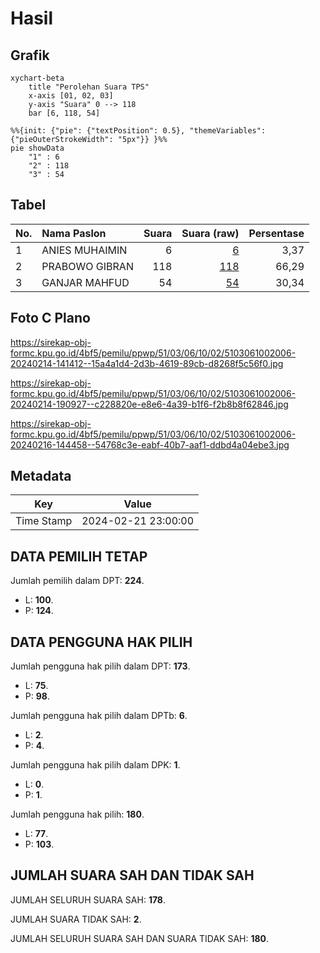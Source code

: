 # Hasil

## Grafik

```mermaid
xychart-beta
    title "Perolehan Suara TPS"
    x-axis [01, 02, 03]
    y-axis "Suara" 0 --> 118
    bar [6, 118, 54]
```

```mermaid
%%{init: {"pie": {"textPosition": 0.5}, "themeVariables": {"pieOuterStrokeWidth": "5px"}} }%%
pie showData
    "1" : 6
    "2" : 118
    "3" : 54
```

## Tabel

| No. | Nama Paslon    | Suara | Suara (raw) | Persentase |
|:--- |:-------------- | -----:| -----------:| ----------:|
| 1   | ANIES MUHAIMIN | 6     | [6][p-1]    | 3,37       |
| 2   | PRABOWO GIBRAN | 118   | [118][p-2]  | 66,29      |
| 3   | GANJAR MAHFUD  | 54    | [54][p-3]   | 30,34      |


[p-1]: https://github.com/gigit-pemilu/pemilu-2024-51-bali/blob/main/pilpres/hitung-suara/sub/51-bali/sub/03-badung/sub/06-kuta-utara/sub/1002-kerobokan/sub/006-tps/sub/paslon-1.txt
[p-2]: https://github.com/gigit-pemilu/pemilu-2024-51-bali/blob/main/pilpres/hitung-suara/sub/51-bali/sub/03-badung/sub/06-kuta-utara/sub/1002-kerobokan/sub/006-tps/sub/paslon-2.txt
[p-3]: https://github.com/gigit-pemilu/pemilu-2024-51-bali/blob/main/pilpres/hitung-suara/sub/51-bali/sub/03-badung/sub/06-kuta-utara/sub/1002-kerobokan/sub/006-tps/sub/paslon-3.txt

## Foto C Plano

https://sirekap-obj-formc.kpu.go.id/4bf5/pemilu/ppwp/51/03/06/10/02/5103061002006-20240214-141412--15a4a1d4-2d3b-4619-89cb-d8268f5c56f0.jpg

https://sirekap-obj-formc.kpu.go.id/4bf5/pemilu/ppwp/51/03/06/10/02/5103061002006-20240214-190927--c228820e-e8e6-4a39-b1f6-f2b8b8f62846.jpg

https://sirekap-obj-formc.kpu.go.id/4bf5/pemilu/ppwp/51/03/06/10/02/5103061002006-20240216-144458--54768c3e-eabf-40b7-aaf1-ddbd4a04ebe3.jpg


## Metadata

| Key        | Value               |
| ---------- | ------------------- |
| Time Stamp | 2024-02-21 23:00:00 |


## DATA PEMILIH TETAP

Jumlah pemilih dalam DPT: **224**.
 * L: **100**.
 * P: **124**.

## DATA PENGGUNA HAK PILIH

Jumlah pengguna hak pilih dalam DPT: **173**.
 * L: **75**.
 * P: **98**.

Jumlah pengguna hak pilih dalam DPTb: **6**.
 * L: **2**.
 * P: **4**.

Jumlah pengguna hak pilih dalam DPK: **1**.
 * L: **0**.
 * P: **1**.

Jumlah pengguna hak pilih: **180**.
 * L: **77**.
 * P: **103**.

## JUMLAH SUARA SAH DAN TIDAK SAH

JUMLAH SELURUH SUARA SAH: **178**.

JUMLAH SUARA TIDAK SAH: **2**.

JUMLAH SELURUH SUARA SAH DAN SUARA TIDAK SAH: **180**.


